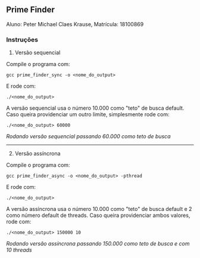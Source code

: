 ## Prime Finder
Aluno: Peter Michael Claes Krause, Matrícula: 18100869


### Instruções
1) Versão sequencial

  Compile o programa com:
  ```
  gcc prime_finder_sync -o <nome_do_output>
  ```
  E rode com:
  ```
  ./<nome_do_output>
  ```

  A versão sequencial usa o número 10.000 como "teto" de busca default. Caso queira providenciar um outro limite, simplesmente rode com:

  ```
  ./<nome_do_output> 60000
  ```
  _Rodando versão sequencial passando 60.000 como teto de busca_
___
2) Versão assíncrona

  Compile o programa com:
  ```
  gcc prime_finder_async -o <nome_do_output> -pthread
  ```
  E rode com:
  ```
  ./<nome_do_output>
  ```

  A versão assíncrona usa o número 10.000 como "teto" de busca default e 2 como número default de threads. Caso queira providenciar ambos valores, rode com:

  ```
  ./<nome_do_output> 150000 10
  ```
  _Rodando versão assíncrona passando 150.000 como teto de busca e com 10 threads_
